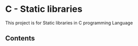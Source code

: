 # C - Static libraries
This project is for Static libraries in C programming Language

## Contents

